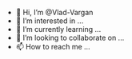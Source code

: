- 👋 Hi, I’m @Vlad-Vargan
- 👀 I’m interested in ...
- 🌱 I’m currently learning ...
- 💞️ I’m looking to collaborate on ...
- 📫 How to reach me ...

<!---
Vlad-Vargan/Vlad-Vargan is a ✨ special ✨ repository because its `README.md` (this file) appears on your GitHub profile.
You can click the Preview link to take a look at your changes.
--->
